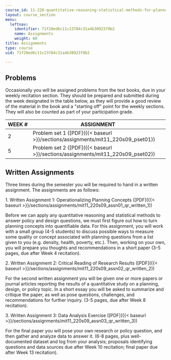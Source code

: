 ```yaml
---
course_id: 11-220-quantitative-reasoning-statistical-methods-for-planners-i-spring-2009
layout: course_section
menu:
  leftnav:
    identifier: 71f20ed6c11c23784c31a4b30923f0b2
    name: Assignments
    weight: 60
title: Assignments
type: course
uid: 71f20ed6c11c23784c31a4b30923f0b2

---
```


Problems
--------

Occasionally you will be assigned problems from the text books, due in your weekly recitation section. They should be prepared and submitted during the week designated in the table below, as they will provide a good review of the material in the book and a "starting off" point for the weekly sections. They will also be counted as part of your participation grade.

| WEEK # | ASSIGNMENT |
| --- | --- |
| 2 | Problem set 1 ([PDF]({{< baseurl >}}/sections/assignments/mit11_220s09_pset01)) |
| 5 | Problem set 2 ([PDF]({{< baseurl >}}/sections/assignments/mit11_220s09_pset02)) 

Written Assignments
-------------------

Three times during the semester you will be required to hand in a written assignment. The assignments are as follows:

1\. Written Assignment 1: Operationalizing Planning Concepts ([PDF]({{< baseurl >}}/sections/assignments/mit11_220s09_assn01_qr_written_1))

Before we can apply any quantitative reasoning and statistical methods to answer policy and design questions, we must first figure out how to turn planning concepts into quantifiable data. For this assignment, you will work with a small group (4-5 students) to discuss possible ways to measure some quality or concept associated with planning questions from a list given to you (e.g. density, health, poverty, etc.). Then, working on your own, you will prepare you thoughts and recommendations in a short paper (3-5 pages, due after Week 4 recitation).

2\. Written Assignment 2: Critical Reading of Research Results ([PDF]({{< baseurl >}}/sections/assignments/mit11_220s09_assn02_qr_written_2))

For the second written assignment you will be given one or more papers or journal articles reporting the results of a quantitative study on a planning, design, or policy topic. In a short essay you will be asked to summarize and critique the paper, as well as pose questions, challenges, and recommendations for further inquiry. (3-5 pages, due after Week 8 recitation).

3\. Written Assignment 3: Data Analysis Exercise ([PDF]({{< baseurl >}}/sections/assignments/mit11_220s09_assn03_qr_written_3))

For the final paper you will pose your own research or policy question, and then gather and analyze data to answer it. (6-8 pages, plus well-documented dataset and log from your analysis; proposals identifying questions and data sources due after Week 10 recitation; final paper due after Week 13 recitation).